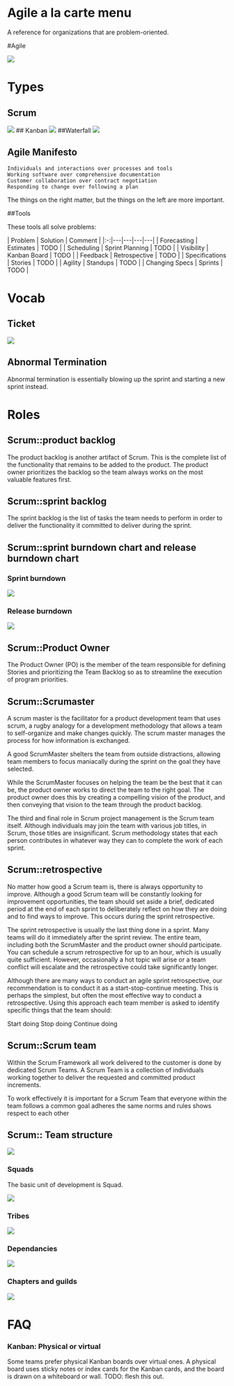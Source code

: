 # Agile a la carte menu

A reference for organizations that are problem-oriented.

#Agile

<img src='http://bits.owocki.com/2O142o430j3w/Image%202016-04-03%20at%209.54.53%20PM.png' />

# Types

## Scrum
<img src='http://bits.owocki.com/32313s330w3q/Image%202016-04-03%20at%209.52.57%20PM.png' />
## Kanban
<img src='http://bits.owocki.com/3y411E383G3T/Image%202016-04-03%20at%209.39.53%20PM.png' />
##Waterfall

<img src='http://bits.owocki.com/100v0d3J2p1j/Image%202016-04-03%20at%209.56.50%20PM.png' />

## Agile Manifesto

```
Individuals and interactions over processes and tools
Working software over comprehensive documentation
Customer collaboration over contract negotiation
Responding to change over following a plan

```

The things on the right matter, but the things on the left are more important.

##Tools

These tools all solve problems:

| Problem  | Solution  |  Comment  | 
|:-:|---|---|---|---|
| Forecasting  | Estimates  |  TODO  | 
| Scheduling  | Sprint Planning  |  TODO  | 
| Visibility  | Kanban Board  |  TODO  | 
| Feedback  | Retrospective  |  TODO  | 
| Specifications  | Stories  |  TODO  | 
| Agility  | Standups  |  TODO  | 
| Changing Specs  | Sprints  |  TODO  | 

# Vocab


## Ticket

<img src='http://bits.owocki.com/2e1e423l3A40/Image%202016-04-03%20at%209.40.57%20PM.png' />

## Abnormal Termination

Abnormal termination is essentially blowing up the sprint and starting a new sprint instead. 

# Roles

## Scrum::product backlog

The product backlog is another artifact of Scrum. This is the complete list of the functionality that remains to be added to the product. The product owner prioritizes the backlog so the team always works on the most valuable features first.

## Scrum::sprint backlog

The sprint backlog is the list of tasks the team needs to perform in order to deliver the functionality it committed to deliver during the sprint.

## Scrum::sprint burndown chart and release burndown chart

### Sprint burndown
<img src='http://bits.owocki.com/2b0D0V0H3b0T/Image%202016-04-03%20at%209.49.27%20PM.png' />

### Release burndown

<img src='http://bits.owocki.com/1H1T3p1d2t26/Image%202016-04-03%20at%209.49.48%20PM.png' />

## Scrum::Product Owner

The Product Owner (PO) is the member of the team responsible for defining Stories and prioritizing the Team Backlog so as to streamline the execution of program priorities.

## Scrum::Scrumaster

A scrum master is the facilitator for a product development team that uses scrum, a rugby analogy for a development methodology that allows a team to self-organize and make changes quickly. The scrum master manages the process for how information is exchanged.

A good ScrumMaster shelters the team from outside distractions, allowing team members to focus maniacally during the sprint on the goal they have selected.

While the ScrumMaster focuses on helping the team be the best that it can be, the product owner works to direct the team to the right goal. The product owner does this by creating a compelling vision of the product, and then conveying that vision to the team through the product backlog.

The third and final role in Scrum project management is the Scrum team itself. Although individuals may join the team with various job titles, in Scrum, those titles are insignificant. Scrum methodology states that each person contributes in whatever way they can to complete the work of each sprint.

## Scrum::retrospective

No matter how good a Scrum team is, there is always opportunity to improve. Although a good Scrum team will be constantly looking for improvement opportunities, the team should set aside a brief, dedicated period at the end of each sprint to deliberately reflect on how they are doing and to find ways to improve. This occurs during the sprint retrospective.

The sprint retrospective is usually the last thing done in a sprint. Many teams will do it immediately after the sprint review. The entire team, including both the ScrumMaster and the product owner should participate. You can schedule a scrum retrospective for up to an hour, which is usually quite sufficient. However, occasionally a hot topic will arise or a team conflict will escalate and the retrospective could take significantly longer.

Although there are many ways to conduct an agile sprint retrospective, our recommendation is to conduct it as a start-stop-continue meeting. This is perhaps the simplest, but often the most effective way to conduct a retrospective. Using this approach each team member is asked to identify specific things that the team should:

Start doing
Stop doing
Continue doing

## Scrum::Scrum team

Within the Scrum Framework all work delivered to the customer is done by dedicated Scrum Teams. A Scrum Team is a collection of individuals working together to deliver the requested and committed product increments.

To work effectively it is important for a Scrum Team that everyone within the team
follows a common goal
adheres the same norms and rules
shows respect to each other

## Scrum:: Team structure

<img src='http://bits.owocki.com/0E0S060p1J38/Image%202016-04-03%20at%209.44.35%20PM.png' />

### Squads

The basic unit of development is Squad.

<img src='http://bits.owocki.com/3R1r08040E0W/Image%202016-04-03%20at%209.45.11%20PM.png' />

### Tribes

<img src='http://bits.owocki.com/1w3j382T0e2f/Image%202016-04-03%20at%209.45.30%20PM.png' />

### Dependancies

<img src='http://bits.owocki.com/0S3B1J0v3E2Q/Image%202016-04-03%20at%209.45.47%20PM.png' />

### Chapters and guilds

<img src='http://bits.owocki.com/2d0g1o2Z370P/Image%202016-04-03%20at%209.46.04%20PM.png' />

# FAQ

### Kanban: Physical or virtual

Some teams prefer physical Kanban boards over virtual ones. A physical board uses sticky notes or index cards for the Kanban cards, and the board is drawn on a whiteboard or wall.  TODO: flesh this out.

<!-- Google Analytics --> 
<img src='https://ga-beacon.appspot.com/UA-1014419-15/owocki/agile_a_la_carte' style='width:1px; height:1px;' >



